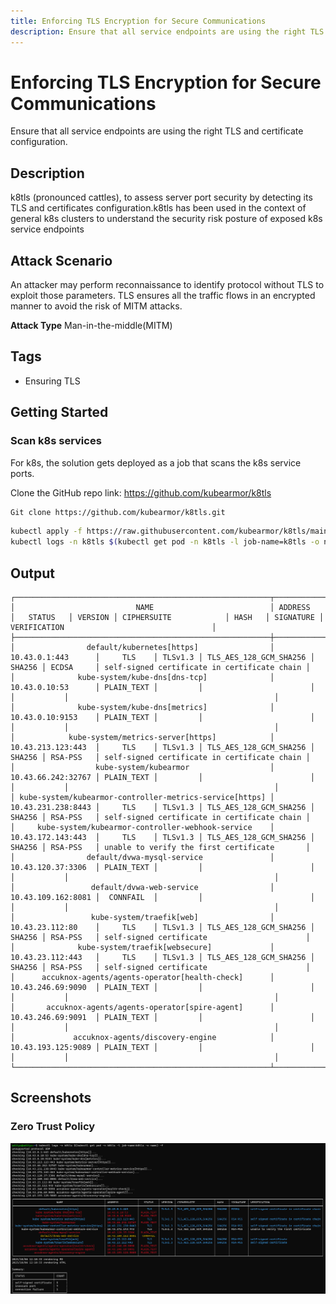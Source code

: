 ```yaml
---
title: Enforcing TLS Encryption for Secure Communications
description: Ensure that all service endpoints are using the right TLS and certificate configuration.
---
```


# Enforcing TLS Encryption for Secure Communications

Ensure that all service endpoints are using the right TLS and certificate configuration.

## Description

k8tls (pronounced cattles), to assess server port security by detecting its TLS and certificates configuration.k8tls has been used in the context of general k8s clusters to understand the security risk posture of exposed k8s service endpoints

## Attack Scenario

An attacker may perform reconnaissance to identify protocol without TLS to exploit those parameters. TLS ensures all the traffic flows in an encrypted manner to avoid the risk of MITM attacks.

**Attack Type** Man-in-the-middle(MITM)

## Tags

- Ensuring TLS

## Getting Started

### Scan k8s services

For k8s, the solution gets deployed as a job that scans the k8s service ports.

Clone the GitHub repo link: https://github.com/kubearmor/k8tls

```sh
Git clone https://github.com/kubearmor/k8tls.git
```

```sh
kubectl apply -f https://raw.githubusercontent.com/kubearmor/k8tls/main/k8s/job.yaml
kubectl logs -n k8tls $(kubectl get pod -n k8tls -l job-name=k8tls -o name) -f
```

## Output

```
┌─────────────────────────────────────────────────────────┬────────────────────┬────────────┬─────────┬────────────────────────┬────────┬───────────┬──────────────────────────────────────────────┐
│                           NAME                          │ ADDRESS            │   STATUS   │ VERSION │ CIPHERSUITE            │ HASH   │ SIGNATURE │ VERIFICATION                                 │
├─────────────────────────────────────────────────────────┼────────────────────┼────────────┼─────────┼────────────────────────┼────────┼───────────┼──────────────────────────────────────────────┤
│                default/kubernetes[https]                │ 10.43.0.1:443      │     TLS    │ TLSv1.3 │ TLS_AES_128_GCM_SHA256 │ SHA256 │ ECDSA     │ self-signed certificate in certificate chain │
│              kube-system/kube-dns[dns-tcp]              │ 10.43.0.10:53      │ PLAIN_TEXT │         │                        │        │           │                                              │
│              kube-system/kube-dns[metrics]              │ 10.43.0.10:9153    │ PLAIN_TEXT │         │                        │        │           │                                              │
│            kube-system/metrics-server[https]            │ 10.43.213.123:443  │     TLS    │ TLSv1.3 │ TLS_AES_128_GCM_SHA256 │ SHA256 │ RSA-PSS   │ self-signed certificate in certificate chain │
│                  kube-system/kubearmor                  │ 10.43.66.242:32767 │ PLAIN_TEXT │         │                        │        │           │                                              │
│ kube-system/kubearmor-controller-metrics-service[https] │ 10.43.231.238:8443 │     TLS    │ TLSv1.3 │ TLS_AES_128_GCM_SHA256 │ SHA256 │ RSA-PSS   │ self-signed certificate in certificate chain │
│     kube-system/kubearmor-controller-webhook-service    │ 10.43.172.143:443  │     TLS    │ TLSv1.3 │ TLS_AES_128_GCM_SHA256 │ SHA256 │ RSA-PSS   │ unable to verify the first certificate       │
│                default/dvwa-mysql-service               │ 10.43.120.37:3306  │ PLAIN_TEXT │         │                        │        │           │                                              │
│                 default/dvwa-web-service                │ 10.43.109.162:8081 │  CONNFAIL  │         │                        │        │           │                                              │
│                 kube-system/traefik[web]                │ 10.43.23.112:80    │     TLS    │ TLSv1.3 │ TLS_AES_128_GCM_SHA256 │ SHA256 │ RSA-PSS   │ self-signed certificate                      │
│              kube-system/traefik[websecure]             │ 10.43.23.112:443   │     TLS    │ TLSv1.3 │ TLS_AES_128_GCM_SHA256 │ SHA256 │ RSA-PSS   │ self-signed certificate                      │
│      accuknox-agents/agents-operator[health-check]      │ 10.43.246.69:9090  │ PLAIN_TEXT │         │                        │        │           │                                              │
│       accuknox-agents/agents-operator[spire-agent]      │ 10.43.246.69:9091  │ PLAIN_TEXT │         │                        │        │           │                                              │
│             accuknox-agents/discovery-engine            │ 10.43.193.125:9089 │ PLAIN_TEXT │         │                        │        │           │                                              │
└─────────────────────────────────────────────────────────┴────────────────────┴────────────┴─────────┴────────────────────────┴────────┴───────────┴──────────────────────────────────────────────┘
```

## Screenshots

### Zero Trust Policy

![ensure-tls-accuknox](../images/cards/ens-tls-0.png)
